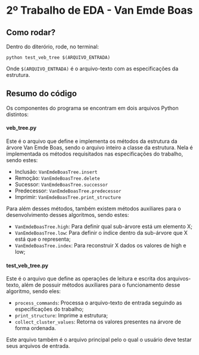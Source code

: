 # 2º Trabalho de EDA - Van Emde Boas


## Como rodar?

Dentro do diterório, rode, no terminal:

`python test_veb_tree $(ARQUIVO_ENTRADA)`

Onde `$(ARQUIVO_ENTRADA)` é o arquivo-texto com as especificações da estrutura.

## Resumo do código

Os componentes do programa se encontram em dois arquivos Python distintos:

#### veb_tree.py

Este é o arquivo que define e implementa os métodos da estrutura da árvore Van Emde Boas, sendo o arquivo inteiro a classe da estrutura. Nela é implementada os métodos requisitados nas especificações do trabalho, sendo estes:

- Inclusão: `VanEmdeBoasTree.insert`
- Remoção: `VanEmdeBoasTree.delete`
- Sucessor: `VanEmdeBoasTree.successor`
- Predecessor: `VanEmdeBoasTree.predecessor`
- Imprimir: `VanEmdeBoasTree.print_structure`

Para além desses métodos, também existem métodos auxiliares para o desenvolvimento desses algoritmos, sendo estes:

- `VanEmdeBoasTree.high`: Para definir qual sub-árvore está um elemento X;
- `VanEmdeBoasTree.low`: Para definir o índice dentro da sub-árvore que X está que o representa;
- `VanEmdeBoasTree.index`: Para reconstruir X dados os valores de high e low;

#### test_veb_tree.py

Este é o arquivo que define as operações de leitura e escrita dos arquivos-texto, além de possuir métodos auxiliares para o funcionamento desse algoritmo, sendo eles:

- `process_commands`: Processa o arquivo-texto de entrada seguindo as especificações do trabalho;
- `print_structure`: Imprime a estrutura;
- `collect_cluster_values`: Retorna os valores presentes na árvore de forma ordenada.

Este arquivo também é o arquivo principal pelo o qual o usuário deve testar seus arquivos de entrada.